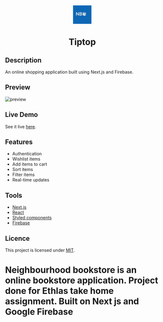 <p align="center">
  <a href="https://tiptopstore.vercel.app">
    <img alt="logo" src="public/logo.jpeg" width="60" />
  </a>
  <h1 align="center">
    Tiptop
  </h1>
</p>

## Description

An online shopping application built using Next.js and Firebase.

## Preview

![preview](https://user-images.githubusercontent.com/48406108/158732497-5a959e51-9335-4062-8c1e-7131528b3ce8.png)

## Live Demo

See it live [here](https://tiptopstore.vercel.app).

## Features

- Authentication
- Wishlist items
- Add items to cart
- Sort items
- Filter items
- Real-time updates

## Tools

- [Next.js](https://nextjs.org)
- [React](https://reactjs.org)
- [Styled components](https://www.styled-components.com)
- [Firebase](https://firebase.google.com)

## Licence

This project is licensed under [MIT](LICENSE).
# Neighbourhood bookstore is an online bookstore application. Project done for Ethlas take home assignment. Built on Next js and Google Firebase
